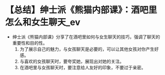 # 【总结】绅士派《熊猫内部课》：酒吧里怎么和女生聊天_ev

-   绅士派《熊猫内部课》分享了在酒吧里如何与女生聊天的技巧，强调了聊天的重要性和目的性。
    1.  为了展示自己的魅力，与女孩聊天是必要的，可以让其他女孩对你产生好感。
    2.  与喜欢的女孩聊天时，要夸奖她，展现出对她的关注。
    3.  在酒吧里与女孩聊天时，要注意给人友好的印象，不要过于亲密。